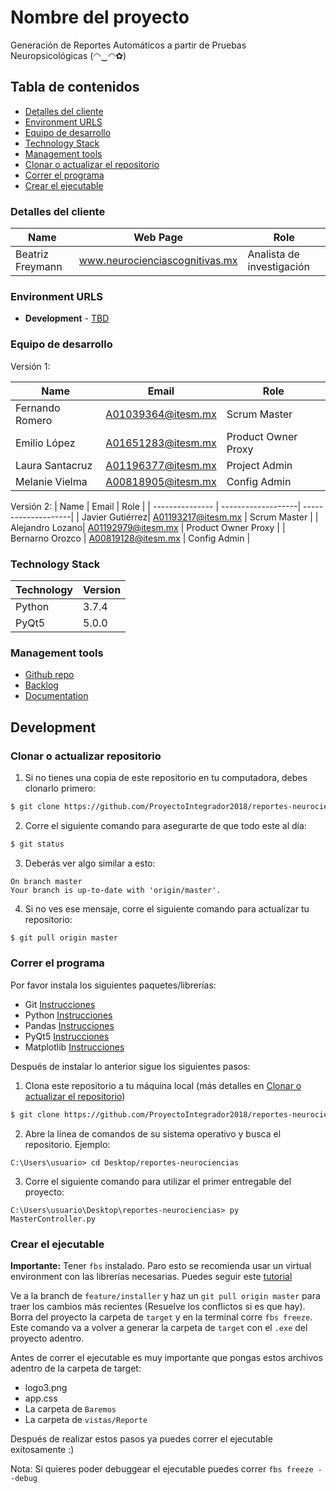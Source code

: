 # Nombre del proyecto

Generación de Reportes Automáticos a partir de Pruebas Neuropsicológicas (◠‿◠✿)

## Tabla de contenidos

* [Detalles del cliente](#detalles-del-cliente)
* [Environment URLS](#environment-urls)
* [Equipo de desarrollo](#equipo-de-desarrollo)
* [Technology Stack](#technology-stack)
* [Management tools](#management-tools)
* [Clonar o actualizar el repositorio](#clonar-o-actualizar-el-repositorio)
* [Correr el programa](#correr-el-programa)
* [Crear el ejecutable](#crear-el-ejecutable)


### Detalles del cliente

| Name               | Web Page                       | Role                       |
| ------------------ | -------------------------------| ---------------------------|
| Beatriz Freymann   | www.neurocienciascognitivas.mx | Analista de investigación  |


### Environment URLS

* **Development** - [TBD](https://github.com/ProyectoIntegrador2018/reportes-neurociencias)

### Equipo de desarrollo

Versión 1:

| Name            | Email              | Role                |
| --------------- | -------------------| --------------------|
| Fernando Romero | A01039364@itesm.mx | Scrum Master        |
| Emilio López    | A01651283@itesm.mx | Product Owner Proxy |
| Laura Santacruz | A01196377@itesm.mx | Project Admin       |
| Melanie Vielma  | A00818905@itesm.mx | Config Admin        |

Versión 2:
| Name            | Email              | Role                |
| --------------- | -------------------| --------------------|
| Javier Gutiérrez| A01193217@itesm.mx | Scrum Master        |
| Alejandro Lozano| A01192979@itesm.mx | Product Owner Proxy |
| Bernarno Orozco | A00819128@itesm.mx | Config Admin        |

### Technology Stack
| Technology    | Version      |
| ------------- | -------------|
| Python        | 3.7.4        |
| PyQt5         | 5.0.0        |

### Management tools

* [Github repo](https://github.com/ProyectoIntegrador2018/reportes-neurociencias)
* [Backlog](https://teams.microsoft.com/_#/school/tab::3486c230-987e-44f4-8449-6d0f424ed9ca/Equipo%201.07%20-%20Neuro%20JAB?threadId=19:6ea329083a1244509f40ee637eedb7d9@thread.tacv2&ctx=channel)
* [Documentation](https://teams.microsoft.com/_#/school/files/Proyecto?threadId=19:5c8da14bf8e34bdc9d277b396f93fc4f@thread.tacv2&ctx=channel)

## Development

### Clonar o actualizar repositorio

1. Si no tienes una copia de este repositorio en tu computadora, debes clonarlo primero:

```bash
$ git clone https://github.com/ProyectoIntegrador2018/reportes-neurociencias.git
```

2. Corre el siguiente comando para asegurarte de que todo este al día:

```bash
$ git status
```

3. Deberás ver algo similar a esto: 

```
On branch master
Your branch is up-to-date with 'origin/master'.
```

4. Si no ves ese mensaje, corre el siguiente comando para actualizar tu repositorio:

```bash
$ git pull origin master
```

### Correr el programa

Por favor instala los siguientes paquetes/librerías: 

* Git [Instrucciones](https://git-scm.com/book/en/v2/Getting-Started-Installing-Git)
* Python [Instrucciones](https://www.python.org/downloads/)
* Pandas [Instrucciones](https://pandas.pydata.org/pandas-docs/version/0.23.3/install.html)
* PyQt5 [Instrucciones](https://pypi.org/project/PyQt5/)
* Matplotlib [Instrucciones](https://matplotlib.org/3.1.1/users/installing.html)

Después de instalar lo anterior sigue los siguientes pasos:

1. Clona este repositorio a tu máquina local (más detalles en [Clonar o actualizar el repositorio](#clonar-o-actualizar-el-repositorio))

```bash
$ git clone https://github.com/ProyectoIntegrador2018/reportes-neurociencias.git
```

2. Abre la línea de comandos de su sistema operativo y busca el repositorio. Ejemplo:
```
C:\Users\usuario> cd Desktop/reportes-neurociencias
```

3. Corre el siguiente comando para utilizar el primer entregable del proyecto:
```
C:\Users\usuario\Desktop\reportes-neurociencias> py MasterController.py
```

### Crear el ejecutable
 **Importante:**
 Tener `fbs` instalado. Paro esto se recomienda usar un virtual environment con las librerías necesarias. Puedes seguir este [tutorial](https://github.com/mherrmann/fbs-tutorial)
 
Ve a la branch de `feature/installer` y haz un `git pull origin master` para traer los cambios más recientes (Resuelve los conflictos si es que hay). Borra del proyecto la carpeta de `target` y en la terminal corre `fbs freeze`. Este comando va a volver a generar la carpeta de `target` con el `.exe` del proyecto adentro. 

Antes de correr el ejecutable es muy importante que pongas estos archivos adentro de la carpeta de target:
* logo3.png
* app.css
* La carpeta de `Baremos`
* La carpeta de `vistas/Reporte`

Después de realizar estos pasos ya puedes correr el ejecutable exitosamente :)

Nota: Si quieres poder debuggear el ejecutable puedes correr `fbs freeze --debug`